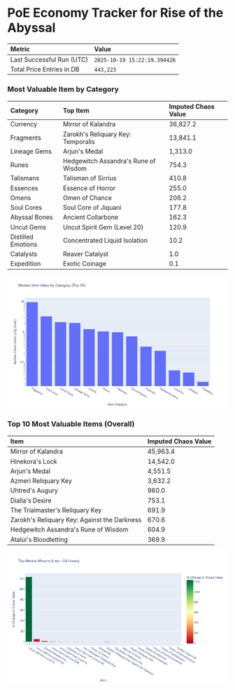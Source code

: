 # PoE Economy Tracker for Rise of the Abyssal

<!-- START_MAINTENANCE -->
| Metric | Value |
|:---|:---|
| Last Successful Run (UTC) | `2025-10-19 15:22:19.394426` |
| Total Price Entries in DB | `443,223` |

<!-- END_MAINTENANCE -->

<!-- START_DATAFRAME_DEBUG -->
<!-- END_DATAFRAME_DEBUG -->

<!-- START_CATEGORY_ANALYSIS -->
### Most Valuable Item by Category
| Category | Top Item | Imputed Chaos Value |
| :--- | :--- | :--- |
| Currency | Mirror of Kalandra | 36,827.2 |
| Fragments | Zarokh's Reliquary Key: Temporalis | 13,841.1 |
| Lineage Gems | Arjun's Medal | 1,313.0 |
| Runes | Hedgewitch Assandra's Rune of Wisdom | 754.3 |
| Talismans | Talisman of Sirrius | 410.8 |
| Essences | Essence of Horror | 255.0 |
| Omens | Omen of Chance | 206.2 |
| Soul Cores | Soul Core of Jiquani | 177.8 |
| Abyssal Bones | Ancient Collarbone | 162.3 |
| Uncut Gems | Uncut Spirit Gem (Level 20) | 120.9 |
| Distilled Emotions | Concentrated Liquid Isolation | 10.2 |
| Catalysts | Reaver Catalyst | 1.0 |
| Expedition | Exotic Coinage | 0.1 |


![Category Analysis Chart](charts/category_analysis.png)
<!-- END_ANALYSIS -->

<!-- START_ANALYSIS -->
### Top 10 Most Valuable Items (Overall)
| Item | Imputed Chaos Value |
| :--- | :--- |
| Mirror of Kalandra | 45,963.4 |
| Hinekora's Lock | 14,542.0 |
| Arjun's Medal | 4,551.5 |
| Azmeri Reliquary Key | 3,632.2 |
| Uhtred's Augury | 960.0 |
| Dialla's Desire | 753.1 |
| The Trialmaster's Reliquary Key | 691.9 |
| Zarokh's Reliquary Key: Against the Darkness | 670.6 |
| Hedgewitch Assandra's Rune of Wisdom | 604.9 |
| Atalui's Bloodletting | 369.9 |


![Market Movers Chart](charts/market_movers.png)
<!-- END_ANALYSIS -->
